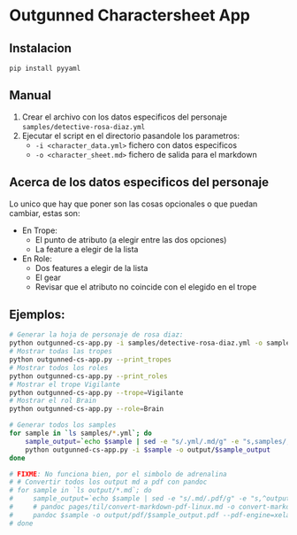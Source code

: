 # Outgunned Charactersheet App

## Instalacion

`pip install pyyaml`

## Manual

1. Crear el archivo con los datos especificos del personaje `samples/detective-rosa-diaz.yml`
2. Ejecutar el script en el directorio pasandole los parametros:
    * `-i <character_data.yml>` fichero con datos especificos
    * `-o <character_sheet.md>` fichero de salida para el markdown

## Acerca de los datos especificos del personaje

Lo unico que hay que poner son las cosas opcionales o que puedan cambiar, estas son:

* En Trope:
    * El punto de atributo (a elegir entre las dos opciones)
    * La feature a elegir de la lista
* En Role:
    * Dos features a elegir de la lista
    * El gear
    * Revisar que el atributo no coincide con el elegido en el trope

## Ejemplos:

```bash
# Generar la hoja de personaje de rosa diaz:
python outgunned-cs-app.py -i samples/detective-rosa-diaz.yml -o samples/detective-rosa-diaz.md
# Mostrar todas las tropes
python outgunned-cs-app.py --print_tropes
# Mostrar todos los roles
python outgunned-cs-app.py --print_roles
# Mostrar el trope Vigilante
python outgunned-cs-app.py --trope=Vigilante
# Mostrar el rol Brain
python outgunned-cs-app.py --role=Brain

# Generar todos los samples
for sample in `ls samples/*.yml`; do
    sample_output=`echo $sample | sed -e "s/.yml/.md/g" -e "s,samples/,,g"`
    python outgunned-cs-app.py -i $sample -o output/$sample_output
done

# FIXME: No funciona bien, por el simbolo de adrenalina
# # Convertir todos los output md a pdf con pandoc
# for sample in `ls output/*.md`; do
#     sample_output=`echo $sample | sed -e "s/.md/.pdf/g" -e "s,^output/,,g"`
#     # pandoc pages/til/convert-markdown-pdf-linux.md -o convert-markdown-pdf.pdf --pdf-engine=xelatex
#     pandoc $sample -o output/pdf/$sample_output.pdf --pdf-engine=xelatex
# done

```
